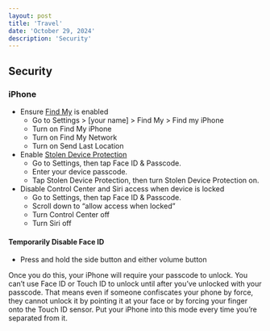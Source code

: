 ```yaml
---
layout: post
title: 'Travel'
date: 'October 29, 2024'
description: 'Security'
---
```


## Security

### iPhone

- Ensure [Find My](https://support.apple.com/find-my) is enabled
    - Go to Settings > [your name] > Find My > Find my iPhone
    - Turn on Find My iPhone
    - Turn on Find My Network
    - Turn on Send Last Location
- Enable [Stolen Device Protection](https://support.apple.com/en-us/120340)
    - Go to Settings, then tap Face ID & Passcode.
    - Enter your device passcode.
    - Tap Stolen Device Protection, then turn Stolen Device Protection on.
- Disable Control Center and Siri access when device is locked
    - Go to Settings, then tap Face ID & Passcode.
    - Scroll down to “allow access when locked”
    - Turn Control Center off
    - Turn Siri off

#### Temporarily Disable Face ID

-  Press and hold the side button and either volume button

Once you do this, your iPhone will require your passcode to unlock. You can’t use Face ID or Touch ID to unlock until after you’ve unlocked with your passcode. That means even if someone confiscates your phone by force, they cannot unlock it by pointing it at your face or by forcing your finger onto the Touch ID sensor. Put your iPhone into this mode every time you’re separated from it.

